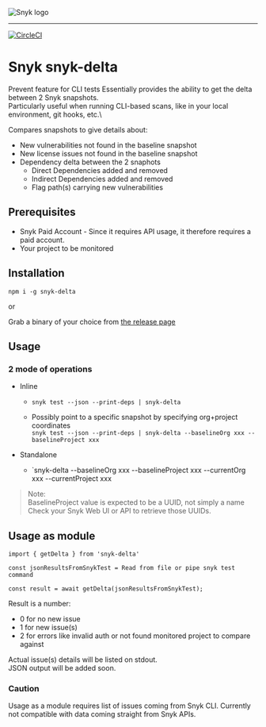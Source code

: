 ![Snyk logo](https://snyk.io/style/asset/logo/snyk-print.svg)

***

<!-- [![Known Vulnerabilities](https://snyk.io/test/github/snyk/snyk-delta/badge.svg)](https://snyk.io/test/github/snyk/snyk-delta) -->
[![CircleCI](https://circleci.com/gh/snyk-tech-services/snyk-delta.svg?style=svg&circle-token=bfb34e49aa301cfa4ef4272541360a475ff95ad4)](https://circleci.com/gh/snyk-tech-services/snyk-delta)

# Snyk snyk-delta
Prevent feature for CLI tests
Essentially provides the ability to get the delta between 2 Snyk snapshots.\
Particularly useful when running CLI-based scans, like in your local environment, git hooks, etc.\

Compares snapshots to give details about:
- New vulnerabilities not found in the baseline snapshot
- New license issues not found in the baseline snapshot
- Dependency delta between the 2 snaphots
    - Direct Dependencies added and removed
    - Indirect Dependencies added and removed
    - Flag path(s) carrying new vulnerabilities

## Prerequisites
- Snyk Paid Account - Since it requires API usage, it therefore requires a paid account.
- Your project to be monitored

## Installation
`npm i -g snyk-delta`

or

 Grab a binary of your choice from [the release page](https://github.com/snyk-tech-services/snyk-delta/releases)

## Usage
### 2 mode of operations
- Inline
    - `snyk test --json --print-deps | snyk-delta`

    - Possibly point to a specific snapshot by specifying org+project coordinates\
    `snyk test --json --print-deps | snyk-delta --baselineOrg xxx --baselineProject xxx`

- Standalone
    - `snyk-delta --baselineOrg xxx --baselineProject xxx --currentOrg xxx --currentProject xxx

> Note:\
> BaselineProject value is expected to be a UUID, not simply a name\
> Check your Snyk Web UI or API to retrieve those UUIDs.

## Usage as module

```
import { getDelta } from 'snyk-delta'

const jsonResultsFromSnykTest = Read from file or pipe snyk test command

const result = await getDelta(jsonResultsFromSnykTest);
```
Result is a number:
- 0 for no new issue
- 1 for new issue(s)
- 2 for errors like invalid auth or not found monitored project to compare against

Actual issue(s) details will be listed on stdout.\
JSON output will be added soon.

### Caution
Usage as a module requires list of issues coming from Snyk CLI.
Currently not compatible with data coming straight from Snyk APIs.
